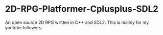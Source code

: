 # 2D-RPG-Platformer-Cplusplus-SDL2
An open source 2D RPG written in C++ and SDL2. This is mainly for my youtube followers.
